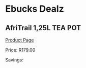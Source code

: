 
# Ebucks Dealz
## AfriTrail 1,25L TEA POT
[Product Page](https://www.ebucks.com/web/shop/productSelected.do?prodId=1055641539&catId=714965764)

Price: R179.00

Savings: 


	
